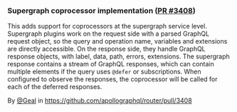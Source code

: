 ### Supergraph coprocessor implementation ([PR #3408](https://github.com/apollographql/router/pull/3408))

This adds support for coprocessors at the supergraph service level. Supergraph plugins work on the request side with a parsed GraphQL request object, so the query and operation name, variables and extensions are directly accessible. On the response side, they handle GraphQL response objects, with label, data, path, errors, extensions. The supergraph response contains a stream of GraphQL responses, which can contain multiple elements if the query uses `@defer` or subscriptions. When configured to observe the responses, the coprocessor will be called for each of the deferred responses.

By [@Geal](https://github.com/Geal) in https://github.com/apollographql/router/pull/3408